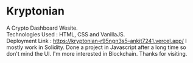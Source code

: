 # Kryptonian
A Crypto Dashboard Wesite.  
Technologies Used : HTML, CSS and VanillaJS.  
Deployment Link :
https://kryptonian-r95ngn3s5-ankit7241.vercel.app/
I mostly work in Solidity. Done a project in Javascript after a long time so don't mind the UI. I'm more interested in Blockchain.
Thanks for visiting.
